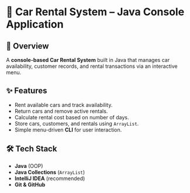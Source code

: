# 🚗 Car Rental System – Java Console Application

## 📌 Overview
A **console-based Car Rental System** built in Java that manages car availability, customer records, and rental transactions via an interactive menu.

## ✨ Features
- Rent available cars and track availability.
- Return cars and remove active rentals.
- Calculate rental cost based on number of days.
- Store cars, customers, and rentals using `ArrayList`.
- Simple menu-driven **CLI** for user interaction.

## 🛠 Tech Stack
- **Java** (OOP)
- **Java Collections** (`ArrayList`)
- **IntelliJ IDEA** (recommended)
- **Git & GitHub**







